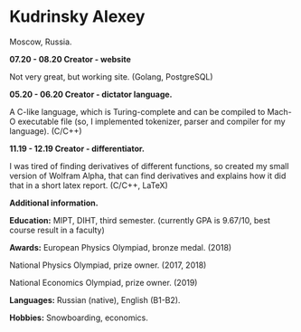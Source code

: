 # Kudrinsky Alexey

Moscow, Russia.

**07.20 - 08.20 Creator - website**

Not very great, but working site. (Golang, PostgreSQL)

**05.20 - 06.20 Creator - dictator language.**

A C-like language, which is Turing-complete and can be compiled to Mach-O executable file (so, I implemented tokenizer, parser and compiler for my language). (C/C++)

**11.19 - 12.19 Creator - differentiator.**

I was tired of finding derivatives of different functions, so created my small version of Wolfram Alpha, that can find derivatives and explains how it did that in a short latex report. (C/C++, LaTeX)


**Additional information.**

**Education:** MIPT, DIHT, third semester. (currently GPA is 9.67/10, best course result in a faculty)

**Awards:** European Physics Olympiad, bronze medal. (2018)

National Physics Olympiad, prize owner. (2017, 2018)

National Economics Olympiad, prize owner. (2019)

**Languages:** Russian (native), English (B1-B2).

**Hobbies:** Snowboarding, economics.
